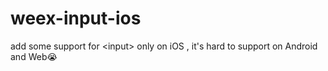 # weex-input-ios
add some support for &lt;input> only on iOS , it's hard to support on Android and Web😭
